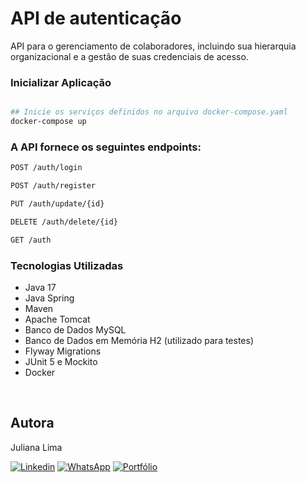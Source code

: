 # API de autenticação

API para o gerenciamento de colaboradores, incluindo sua hierarquia organizacional e a gestão de suas credenciais de acesso.

### Inicializar Aplicação
```bash

## Inicie os serviços definidos no arquivo docker-compose.yaml
docker-compose up
```

### A API fornece os seguintes endpoints:
```bash
POST /auth/login

POST /auth/register

PUT /auth/update/{id}

DELETE /auth/delete/{id}

GET /auth

```


### Tecnologias Utilizadas
- Java 17
- Java Spring
- Maven
- Apache Tomcat
- Banco de Dados MySQL
- Banco de Dados em Memória H2 (utilizado para testes)
- Flyway Migrations
- JUnit 5 e Mockito
- Docker

<br>



## Autora
Juliana Lima

[![Linkedin](https://img.shields.io/badge/-LinkedIn-%230077B5?style=for-the-badge&logo=linkedin&logoColor=white)](https://www.linkedin.com/feed/?trk=guest_homepage-basic_nav-header-signin)
[![WhatsApp](https://img.shields.io/badge/WhatsApp-25D366?style=for-the-badge&logo=whatsapp&logoColor=white)](https://contate.me/Juliana-Lima)
[![Portfólio](https://img.shields.io/badge/Portf%C3%B3lio-%E2%9C%88%EF%B8%8F-lightgrey?style=for-the-badge)](https://codedeving.netlify.app/)
